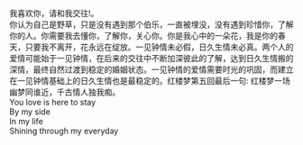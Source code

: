 我喜欢你，请和我交往!。  
你认为自己是野草，只是没有遇到那个伯乐，一直被埋没，没有遇到珍惜你，了解你的人。你需要我去懂你，了解你，关心你。你是我心中的一朵花，我是你的春天，只要我不离开，花永远在绽放。一见钟情未必假，日久生情未必真。两个人的爱情可能始于一见钟情，在后来的交往中不断加深彼此的了解，达到日久生情搬的深情，最终自然过渡到稳定的婚姻状态。一见钟情的爱情需要时光的巩固，而建立在一见钟情基础上的日久生情也是最稳定的。红楼梦第五回最后一句: 红楼梦一场幽梦同谁近，千古情人独我痴。  
You love is here to stay  
By my side   
In my life  
Shining through my everyday